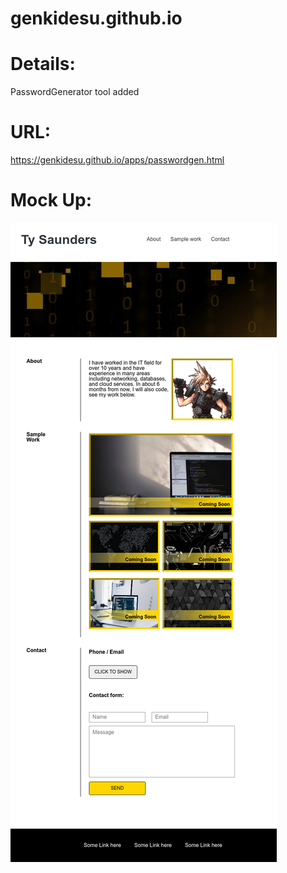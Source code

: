 # genkidesu.github.io

# Details:

PasswordGenerator tool added

# URL: 

https://genkidesu.github.io/apps/passwordgen.html

# Mock Up:

![Screen-capture of the site:](./assets/images/sitepicture.png)



